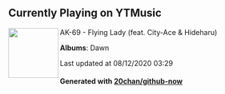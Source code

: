 ## Currently Playing on YTMusic

[<img align="left" width="100" src="https://lh3.googleusercontent.com/GEaXehi0skEa7tQi2R8x13M9duhDBn3vlNoVRX4WK3odpOJifa_PgLFRNSqrJJHsZt0qTFZaYKbsoGA">](https://music.youtube.com/channel/UCtqhqHGK67suhS7RN2roTAw)

AK-69 - Flying Lady (feat. City-Ace & Hideharu)

**Albums**: Dawn

Last updated at 08/12/2020 03:29

#### Generated with [20chan/github-now](https://github.com/20chan/github-now)


<!--
**20chan/20chan** is a ✨ _special_ ✨ repository because its `README.md` (this file) appears on your GitHub profile.

Here are some ideas to get you started:

- 🔭 I’m currently working on ...
- 🌱 I’m currently learning ...
- 👯 I’m looking to collaborate on ...
- 🤔 I’m looking for help with ...
- 💬 Ask me about ...
- 📫 How to reach me: ...
- 😄 Pronouns: ...
- ⚡ Fun fact: ...
-->
